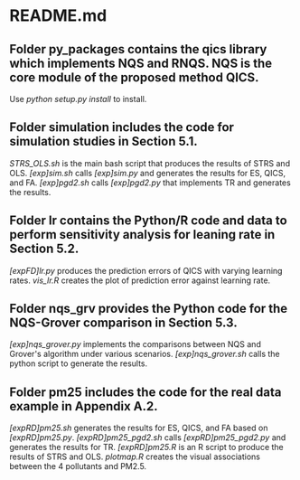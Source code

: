 # README.md

## Folder py_packages contains the **qics** library which implements NQS and RNQS. NQS is the core module of the proposed method QICS.
Use *python setup.py install* to install.


## Folder simulation includes the code for simulation studies in Section 5.1.
*STRS_OLS.sh* is the main bash script that produces the results of STRS and OLS.
*[exp]sim.sh* calls *[exp]sim.py* and generates the results for ES, QICS, and FA.
*[exp]pgd2.sh* calls *[exp]pgd2.py* that implements TR and generates the results.


## Folder lr contains the Python/R code and data to perform sensitivity analysis for leaning rate in Section 5.2.
*[expFD]lr.py* produces the prediction errors of QICS with varying learning rates.
*vis_lr.R* creates the plot of prediction error against learning rate.


## Folder nqs_grv provides the Python code for the NQS-Grover comparison in Section 5.3.
*[exp]nqs_grover.py* implements the comparisons between NQS and Grover's algorithm under various scenarios. *[exp]nqs_grover.sh* calls the python script to generate the results.


## Folder pm25 includes the code for the real data example in Appendix A.2.
*[expRD]pm25.sh* generates the results for ES, QICS, and FA based on *[expRD]pm25.py*.
*[expRD]pm25_pgd2.sh* calls *[expRD]pm25_pgd2.py* and generates the results for TR.
*[expRD]pm25.R* is an R script to produce the results of STRS and OLS.
*plotmap.R* creates the visual associations between the 4 pollutants and PM2.5.
